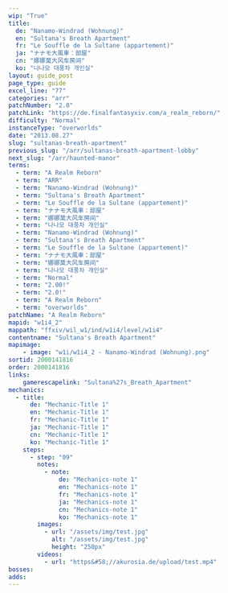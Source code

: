 ```yaml
---
wip: "True"
title:
  de: "Nanamo-Windrad (Wohnung)"
  en: "Sultana's Breath Apartment"
  fr: "Le Souffle de la Sultane (appartement)"
  ja: "ナナモ大風車：部屋"
  cn: "娜娜莫大风车房间"
  ko: "나나모 대풍차 개인실"
layout: guide_post
page_type: guide
excel_line: "77"
categories: "arr"
patchNumber: "2.0"
patchLink: "https://de.finalfantasyxiv.com/a_realm_reborn/"
difficulty: "Normal"
instanceType: "overworlds"
date: "2013.08.27"
slug: "sultanas-breath-apartment"
previous_slug: "/arr/sultanas-breath-apartment-lobby"
next_slug: "/arr/haunted-manor"
terms:
  - term: "A Realm Reborn"
  - term: "ARR"
  - term: "Nanamo-Windrad (Wohnung)"
  - term: "Sultana's Breath Apartment"
  - term: "Le Souffle de la Sultane (appartement)"
  - term: "ナナモ大風車：部屋"
  - term: "娜娜莫大风车房间"
  - term: "나나모 대풍차 개인실"
  - term: "Nanamo-Windrad (Wohnung)"
  - term: "Sultana's Breath Apartment"
  - term: "Le Souffle de la Sultane (appartement)"
  - term: "ナナモ大風車：部屋"
  - term: "娜娜莫大风车房间"
  - term: "나나모 대풍차 개인실"
  - term: "Normal"
  - term: "2.00!"
  - term: "2.0!"
  - term: "A Realm Reborn"
  - term: "overworlds"
patchName: "A Realm Reborn"
mapid: "w1i4_2"
mappath: "ffxiv/wil_w1/ind/w1i4/level/w1i4"
contentname: "Sultana's Breath Apartment"
mapimage:
    - image: "w1i/w1i4_2 - Nanamo-Windrad (Wohnung).png"
sortid: 2000141816
order: 2000141816
links:
    gamerescapelink: "Sultana%27s_Breath_Apartment"
mechanics:
  - title:
      de: "Mechanic-Title 1"
      en: "Mechanic-Title 1"
      fr: "Mechanic-Title 1"
      ja: "Mechanic-Title 1"
      cn: "Mechanic-Title 1"
      ko: "Mechanic-Title 1"
    steps:
      - step: "09"
        notes:
          - note:
              de: "Mechanics-note 1"
              en: "Mechanics-note 1"
              fr: "Mechanics-note 1"
              ja: "Mechanics-note 1"
              cn: "Mechanics-note 1"
              ko: "Mechanics-note 1"
        images:
          - url: "/assets/img/test.jpg"
            alt: "/assets/img/test.jpg"
            height: "250px"
        videos:
          - url: "https&#58;//akurosia.de/upload/test.mp4"
bosses:
adds:
---
```

